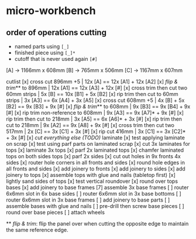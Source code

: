 # micro-workbench

## order of operations cutting

- named parts using `[_]` 
- finished piece using `[_]*`
- cutoff that is never used again `[#]`

[A] -> 1166mm x 608mm
[B] ->  765mm x 506mm
[C] -> 1167mm x 607mm

cutlist
    [x] cross cut 896mm +5                  | 12x [A]          == 12x [A1] + 12x [A2]
    [x] _flip & trim_** to 896mm            | 12x [A1]         == 12x [A3] + 12x [#]
    [x] cross trim then cut two 60mm strips | 5x [B]           == 10x [B1] + 5x [B2]
    [x] rip trim then cut to 60mm strips    | 3x [A3]          ==  6x [A4]  + 3x [A5]
    [x] cross cut 608mm +5                  | 4x [B] + 5x [B2] ==  9x [B3]  + 9x [#]
    [x] _flip & trim_** to 608mm            | 9x [B3]          ==  9x [B4]  + 9x [#]
    [x] rip trim non-reference to 608mm     | 9x [A3]          ==  9x [A7]* + 9x [#]
    [x] rip trim then cut to 218mm          | 3x [A5]          ==  6x [A6]* + 3x [#]
    [x] rip trim then cut to 218mm          | 9x [A2]          ==  9x [A8]  + 9x [#] 
    [x] cross trim then cut two 517mm       | 2x [C]           ==  3x [C1]  + 3x [#]
    [x] rip cut 416mm                       | 3x [C1]          ==  3x [C2]* + 3x [#]
    [x] _cut everything else (TODO)_
laminate
    [x] test applying laminate on scrap
    [x] test using parf parts on laminated scrap
    [x] cut 3x laminates for tops
    [x] laminate 3x tops
    [x] parf 2x laminated tops
    [x] chamfer laminated tops on both sides
tops
    [x] parf 2x sides
    [x] cut out holes in 9x fronts 4x sides
    [x] router hole corners in all fronts and sides
    [x] round hole edges in all fronts and sides
    [x] add joinery to fronts
    [x] add joinery to sides
    [x] add joinery to tops
    [x] assemble tops with glue and nails (tabletop first)
    [x] lightly sand sides of tops
    [x] test vertical roundover
    [x] round over tops
bases
    [x] add joinery to base frames
    [7] assemble 3x base frames
    [ ] router 6x6mm slot in 6x base sides
    [ ] router 6x6mm slot in 3x base bottoms
    [ ] router 6x6mm slot in 3x base frames
    [ ] add joinery to base parts
    [ ] assemble bases with glue and nails
    [ ] pre-drill then screw base pieces
    [ ] round over base pieces
    [ ] attach wheels


** _flip & trim_: flip the panel over when cutting the opposite edge to maintain the same reference edge.
